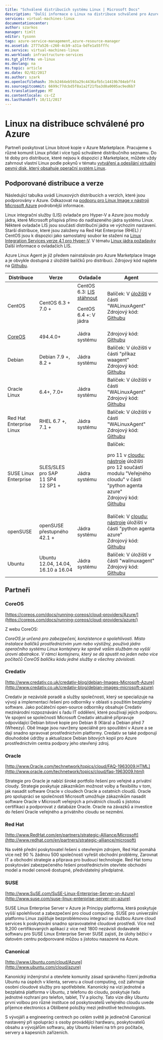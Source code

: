 ```yaml
---
title: "Schválené distribucích systému Linux | Microsoft Docs"
description: "Další informace o Linux na distribuce schválené pro Azure, včetně pokynů pro Ubuntu, CentOS, Oracle a SUSE."
services: virtual-machines-linux
documentationcenter: 
author: szarkos
manager: timlt
editor: tysonn
tags: azure-service-management,azure-resource-manager
ms.assetid: 2777a526-c260-4cb9-a31a-bdfe1a55fffc
ms.service: virtual-machines-linux
ms.workload: infrastructure-services
ms.tgt_pltfrm: vm-linux
ms.devlang: na
ms.topic: article
ms.date: 02/02/2017
ms.author: szark
ms.openlocfilehash: 39cb2464eb593a29c4436afb5c14419b704ebff4
ms.sourcegitcommit: 6699c77dcbd5f8a1a2f21fba3d0a0005ac9ed6b7
ms.translationtype: MT
ms.contentlocale: cs-CZ
ms.lasthandoff: 10/11/2017
---
```

# <a name="linux-on-distributions-endorsed-by-azure"></a>Linux na distribuce schválené pro Azure
Partneři poskytovat Linux bitové kopie v Azure Marketplace. Pracujeme s různé komunit Linux přidat i více typů schválené distribučního seznamu. Do té doby pro distribuce, které nejsou k dispozici z Marketplace, můžete vždy zahrnout vlastní Linux podle pokynů v tématu [vytváření a odesílání virtuální pevný disk, který obsahuje operační systém Linux](classic/create-upload-vhd.md?toc=%2fazure%2fvirtual-machines%2flinux%2fclassic%2ftoc.json).

## <a name="supported-distributions-and-versions"></a>Podporované distribuce a verze
Následující tabulka uvádí Linuxových distribucích a verzích, které jsou podporovány v Azure. Odkazovat na [podporu pro Linux Image v nástroji Microsoft Azure](https://support.microsoft.com/en-us/kb/2941892) podrobnější informace.

Linux integrační služby (LIS) ovladače pro Hyper-V a Azure jsou moduly jádra, které Microsoft přispívá přímo do nadřazeného jádra systému Linux.  Některé ovladače LIS jsou součástí distribuční jádra ve výchozím nastavení. Starší distribuce, které jsou založeny na Red Hat Enterprise (RHEL) / CentOS jsou k dispozici jako samostatný soubor ke stažení na [Linux Integration Services verze 4.1 pro Hyper-V](http://go.microsoft.com/fwlink/?LinkID=403033&clcid=0x409). V tématu [Linux jádra požadavky](create-upload-generic.md#linux-kernel-requirements) Další informace o ovladačích LIS.

Azure Linux Agent je již předem nainstalován pro Azure Marketplace Image a je obvykle dostupná z úložiště balíčků pro distribuci. Zdrojový kód najdete na [Githubu](https://github.com/azure/walinuxagent).

| Distribuce | Verze | Ovladače | Agent |
| --- | --- | --- | --- |
| CentOS |CentOS 6.3 + 7.0 + |CentOS 6.3: [LIS stáhnout](http://go.microsoft.com/fwlink/?LinkID=403033&clcid=0x409)<p>CentOS 6.4 +: V jádra |Balíček: V [úložišti](http://olcentgbl.trafficmanager.net/openlogic/6/openlogic/x86_64/RPMS/) v části "WALinuxAgent" <br/>Zdrojový kód: [Githubu](https://github.com/Azure/WALinuxAgent) |
| [CoreOS](https://coreos.com/docs/running-coreos/cloud-providers/azure/) |494.4.0+ |Jádra systému |Zdrojový kód: [Githubu](https://github.com/coreos/coreos-overlay/tree/master/app-emulation/wa-linux-agent) |
| Debian |Debian 7.9 +, 8.2 + |Jádra systému |Balíček: V úložišti v části "příkaz waagent" <br/>Zdrojový kód: [Githubu](https://github.com/Azure/WALinuxAgent) |
| Oracle Linux |6.4+, 7.0+ |Jádra systému |Balíček: V úložišti v části "WALinuxAgent" <br/>Zdrojový kód: [Githubu](http://go.microsoft.com/fwlink/p/?LinkID=250998) |
| Red Hat Enterprise Linux |RHEL 6.7 +, 7.1 + |Jádra systému |Balíček: V úložišti v části "WALinuxAgent" <br/>Zdrojový kód: [Githubu](https://github.com/Azure/WALinuxAgent) |
| SUSE Linux Enterprise |SLES/SLES pro SAP<br>11 SP4<br>12 SP1 +|Jádra systému |Balíček:<p> pro 11 v [cloudu: nástroje](https://build.opensuse.org/project/show/Cloud:Tools) úložišti<br>pro 12 součástí modulu "Veřejného cloudu" v části "python agenta azure"<br/>Zdrojový kód: [Githubu](http://go.microsoft.com/fwlink/p/?LinkID=250998) |
| openSUSE |openSUSE přestupného 42.1 + |Jádra systému |Balíček: V [cloudu: nástroje](https://build.opensuse.org/project/show/Cloud:Tools) úložišti v části "python agenta azure" <br/>Zdrojový kód: [Githubu](https://github.com/Azure/WALinuxAgent) |
| Ubuntu |Ubuntu 12.04, 14.04, 16.10 a 16.04 |Jádra systému |Balíček: V úložišti v části "walinuxagent" <br/>Zdrojový kód: [Githubu](https://github.com/Azure/WALinuxAgent) |

## <a name="partners"></a>Partneři

### <a name="coreos"></a>CoreOS
[https://coreos.com/docs/running-coreos/cloud-providers/Azure/](https://coreos.com/docs/running-coreos/cloud-providers/azure/)

Z webu CoreOS:

*CoreOS je určená pro zabezpečení, konzistence a spolehlivosti. Místo instalace balíčků prostřednictvím yum nebo výstižný, používá jádro operačního systému Linux kontejnery ke správě vašim službám na vyšší úrovni abstrakce. V rámci kontejneru, který se dá spustit na jeden nebo více počítačů CoreOS balíčku kódu jedné služby a všechny závislosti.*

### <a name="credativ"></a>Credativ
[http://www.credativ.co.uk/credativ-blog/debian-Images-Microsoft-Azure](http://www.credativ.co.uk/credativ-blog/debian-images-microsoft-azure)

Credativ je nezávislé poradě a služby společnosti, který se specializuje na vývoji a implementaci řešení pro odborníky v oblasti s použitím bezplatný software. Jako počáteční open-source odborníky obsahuje Credativ mezinárodní rozpoznávání s řadu IT oddělení, které používají jejich podporu. Ve spojení se společností Microsoft Credativ aktuálně připravuje odpovídající Debian bitové kopie pro Debian 8 (Klára) a Debian před 7 (Wheezy). Obě Image jsou navrženy speciálně pro spouštění v Azure a se dají snadno spravovat prostřednictvím platformy. Credativ se také podporují dlouhodobé údržby a aktualizace Debian bitových kopií pro Azure prostřednictvím centra podpory jeho otevřený zdroj.

### <a name="oracle"></a>Oracle
[http://www.Oracle.com/technetwork/topics/cloud/FAQ-1963009.HTML](http://www.oracle.com/technetwork/topics/cloud/faq-1963009.html)

Strategie pro Oracle je nabízí široké portfolio řešení pro veřejné a privátní cloudy. Strategie poskytuje zákazníkům možnost volby a flexibilitu v tom, jak nasadit software Oracle v cloudech Oracle a ostatních cloudů. Oracle pro spolupráci se společností Microsoft umožňuje zákazníkům nasadit software Oracle v Microsoft veřejných a privátních cloudů s jistotou certifikaci a podporovat z databáze Oracle.  Oracle na závazků a investice do řešení Oracle veřejného a privátního cloudu se nezmění.

### <a name="red-hat"></a>Red Hat
[http://www.RedHat.com/en/partners/strategic-Alliance/Microsoft](http://www.redhat.com/en/partners/strategic-alliance/microsoft)

Na světě přední poskytovatel řešení s otevřeným zdrojem, Red Hat pomáhá více než 90 % žádnou 500 společností vyřešit obchodní problémy, Zarovnat IT a obchodní strategie a příprava pro budoucí technologie. Red Hat tomu poskytování zabezpečeného řešení prostřednictvím otevřete obchodní model a model cenově dostupné, předvídatelný předplatné.

### <a name="suse"></a>SUSE
[http://www.SuSE.com/SuSE-Linux-Enterprise-Server-on-Azure](http://www.suse.com/suse-linux-enterprise-server-on-azure)

SUSE Linux Enterprise Server v Azure je Principy platforma, která poskytuje vyšší spolehlivost a zabezpečení pro cloud computing. SUSE pro univerzální platformu Linux zajišťuje bezproblémovou integraci se službou Azure cloud services k poskytování snadno spravovatelné cloudové prostředí. Více než 9,200 certifikovaných aplikací z více než 1800 nezávislí dodavatelé softwaru pro SUSE Linux Enterprise Server SUSE zajistí, že úlohy běžící v datovém centru podporované můžou s jistotou nasazené na Azure.

### <a name="canonical"></a>Canonical
[http://www.Ubuntu.com/cloud/Azure](http://www.ubuntu.com/cloud/azure)

Kanonický inženýrství a otevřete komunity zásad správného řízení jednotka Ubuntu na úspěch v klienta, serveru a cloud computing, což zahrnuje osobní cloudové služby pro spotřebitele. Kanonický na vizi jednotné a bezplatná platforma v Ubuntu, z telefonu do cloudu, poskytuje řadu jednotné rozhraní pro telefon, tablet, TV a plochy. Tato vize díky Ubuntu první volbou pro různé instituce od poskytovatelů veřejného cloudu uvede příjemce electronics a Oblíbené položky mezi jednotlivé technologists.

S vývojáři a engineering centrech po celém světě je jedinečně Canonical nastavený při spolupráci s osoby provádějící hardwaru, poskytovatelů obsahu a vývojářům softwaru, aby Ubuntu řešení na trh pro počítače, servery a kapesních zařízeních.
